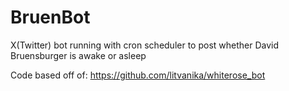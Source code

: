 # BruenBot
X(Twitter) bot running with cron scheduler to post whether David Bruensburger is awake or asleep

Code based off of: https://github.com/litvanika/whiterose_bot
